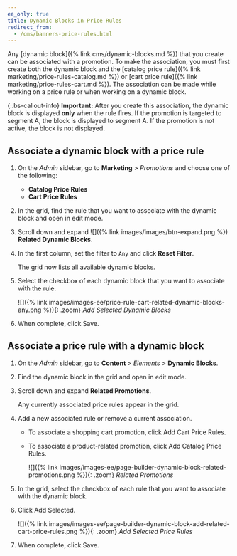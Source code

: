 ```yaml
---
ee_only: true
title: Dynamic Blocks in Price Rules
redirect_from:
  - /cms/banners-price-rules.html
---
```


Any [dynamic block]({% link cms/dynamic-blocks.md %}) that you create can be associated with a promotion. To make the association, you must first create both the dynamic block and the [catalog price rule]({% link marketing/price-rules-catalog.md %}) or [cart price rule]({% link marketing/price-rules-cart.md %}). The association can be made while working on a price rule or when working on a dynamic block.

{:.bs-callout-info}
**Important:** After you create this association, the dynamic block is displayed **only** when the rule fires. If the promotion is targeted to segment A, the block is displayed to segment A. If the promotion is not active, the block is not displayed.

## Associate a dynamic block with a price rule

1. On the _Admin_ sidebar, go to **Marketing** > _Promotions_ and choose one of the following:

    - **Catalog Price Rules**
    - **Cart Price Rules**

1. In the grid, find the rule that you want to associate with the dynamic block and open in edit mode.

1. Scroll down and expand ![]({% link images/images/btn-expand.png %}) **Related Dynamic Blocks**.

1. In the first column, set the filter to `Any` and click **Reset Filter**.

      The grid now lists all available dynamic blocks.

1. Select the checkbox of each dynamic block that you want to associate with the rule.

      ![]({% link images/images-ee/price-rule-cart-related-dynamic-blocks-any.png %}){: .zoom}
      _Add Selected Dynamic Blocks_

1. When complete, click <span class="btn">Save</span>.

## Associate a price rule with a dynamic block

1. On the _Admin_ sidebar, go to **Content** > _Elements_ > **Dynamic Blocks**.

1. Find the dynamic block in the grid and open in edit mode.

1. Scroll down and expand **Related Promotions**.

    Any currently associated price rules appear in the grid.

1. Add a new associated rule or remove a current association.

    - To associate a shopping cart promotion, click <span class="btn">Add Cart Price Rules</span>.

    - To associate a product-related promotion, click <span class="btn">Add Catalog Price Rules</span>.

        ![]({% link images/images-ee/page-builder-dynamic-block-related-promotions.png %}){: .zoom}
        _Related Promotions_

1. In the grid, select the checkbox of each rule that you want to associate with the dynamic block.

1. Click <span class="btn">Add Selected</span>.

    ![]({% link images/images-ee/page-builder-dynamic-block-add-related-cart-price-rules.png %}){: .zoom}
    _Add Selected Price Rules_

1. When complete, click <span class="btn">Save</span>.
